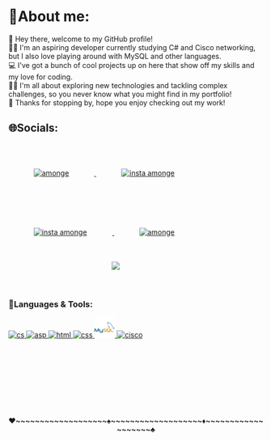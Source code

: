 <h1>🎲About me: </h1>
<p1>🎉 Hey there, welcome to my GitHub profile!  
<br>🐱‍💻 I'm an aspiring developer currently studying C# and Cisco networking, but I also love playing around with MySQL and other languages. 
<br>💻 I've got a bunch of cool projects up on here that show off my skills and my love for coding. 
<br>👨‍💻 I'm all about exploring new technologies and tackling complex challenges, so you never know what you might find in my portfolio! 
<br>👋 Thanks for stopping by, hope you enjoy checking out my work! </p1>
<h2>🌐Socials:</h2>
<p2 align="center"> 
<a href = "https://www.youtube.com/@dicey2908/featured">
<img  width = 65px  height=65px alt = "amonge" style="padding:50px;" src="https://www.freepnglogos.com/uploads/official-youtube-logo-png-18.png" />
</a>
<a href= "https://www.instagram.com/dice_enjoyer/">
<img  "width = 65px  height=65 alt = "insta amonge" style="padding:50px;" src="https://upload.wikimedia.org/wikipedia/commons/thumb/a/a5/Instagram_icon.png/1024px-Instagram_icon.png" />
</a>
<a href= "https://www.linkedin.com/in/hristiyan-cholpanov-476a9b26b/">
<img  "width = 65px  height=65 style="padding:50px;"  alt = "insta amonge" src="https://upload.wikimedia.org/wikipedia/commons/thumb/8/81/LinkedIn_icon.svg/1200px-LinkedIn_icon.svg.png" />
</a>
<a href = "https://dicey8.itch.io">
<img  width = 65px  height=65px alt = "amonge" style="padding:50px;" src="https://static-00.iconduck.com/assets.00/itch-io-icon-512x512-wwio9bi8.png" />
</a>
</p2>



<img align = "right" width="300" src="https://media.giphy.com/media/UvPvsX9oMlMWs/giphy.gif"/>
<br>
<br>
<br>
<br>
<h3 align="left" >🧰Languages & Tools: </h3>
<p align="left"> 
<a href="https://www.w3schools.com/cs/index.php" target="_blank" rel="noreferrer"> 
<img src="https://cdn.jsdelivr.net/gh/devicons/devicon/icons/csharp/csharp-original.svg" alt="cs" width="40" height="40"/> 
</a> 
<a href="https://www.w3schools.com/asp/default.asp" target="_blank" rel="noreferrer"> 
<img src="https://clipground.com/images/asp-net-logo-png-1.png" alt="asp" width="40" height="40"/> 
</a> 
<a href="https://www.w3schools.com/html/default.asp" target="_blank" rel="noreferrer"> 
<img src="https://cdn.jsdelivr.net/gh/devicons/devicon/icons/html5/html5-original.svg" alt="html" width="40" height="40"/> 
</a>
<a href="https://www.w3schools.com/css/default.asp" target="_blank" rel="noreferrer"> 
<img src="https://cdn.jsdelivr.net/gh/devicons/devicon/icons/css3/css3-original.svg" alt="css" width="40" height="40"/> 
</a>
<a href="https://www.w3schools.com/mysql/" target="_blank" rel="noreferrer"> 
<img src="https://raw.githubusercontent.com/devicons/devicon/6910f0503efdd315c8f9b858234310c06e04d9c0/icons/mysql/mysql-original-wordmark.svg" alt="mysql" width="40" height="40"/> 
</a>
<a href="https://www.netacad.com/" target="_blank" rel="noreferrer"> 
<img src="https://venturebeat.com/wp-content/uploads/2019/02/1200px-Cisco_logo_blue_2016.svg_.png?resize=1200%2C600&strip=all" alt="cisco" width="40" height="40"/> 
</a> 
</a>
</p>
<br>
<br>
<br>
<br>
<br>
<br>
<br>
<h4 align="center" >♥️~~~~~~~~~~~~~~~~~~~♠️~~~~~~~~~~~~~~~~~~~♦️~~~~~~~~~~~~~~~~~~~♣️</h4>
      

